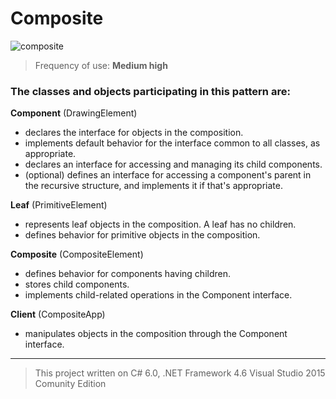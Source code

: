 # Composite

![composite](https://cloud.githubusercontent.com/assets/24522089/24169933/83439b36-0e98-11e7-9894-96acf41a7c2e.png)

> Frequency of use: **Medium high**

### The classes and objects participating in this pattern are:

**Component**   (DrawingElement)
* declares the interface for objects in the composition.
* implements default behavior for the interface common to all classes, as appropriate.
* declares an interface for accessing and managing its child components.
* (optional) defines an interface for accessing a component's parent in the recursive structure, and implements it if that's appropriate.

**Leaf**   (PrimitiveElement)
* represents leaf objects in the composition. A leaf has no children.
* defines behavior for primitive objects in the composition.

**Composite**   (CompositeElement)
* defines behavior for components having children.
* stores child components.
* implements child-related operations in the Component interface.

**Client**  (CompositeApp)
* manipulates objects in the composition through the Component interface.

-------------------------------------------------------------------------------------------------
> This project written on C# 6.0, .NET Framework 4.6 Visual Studio 2015 Comunity Edition
